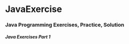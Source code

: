 # JavaExercise
<h3>Java Programming Exercises, Practice, Solution</h3>
<h5>Java Exercises Part 1 <h5>

